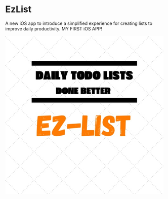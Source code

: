 # EzList
A new iOS app to introduce a simplified experience for creating lists to improve daily productivity. MY FIRST iOS APP!


![](3DDE053C-5C86-42AB-8E52-A189A656463D.jpeg)
